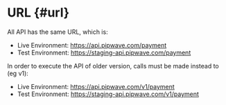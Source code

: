 # URL {#url}

All API has the same URL, which is:

*   Live Environment: https://api.pipwave.com/payment
*   Test Environment: https://staging-api.pipwave.com/payment

In order to execute the API of older version, calls must be made instead to (eg v1):

*   Live Environment: https://api.pipwave.com/v1/payment
*   Test Environment: https://staging-api.pipwave.com/v1/payment